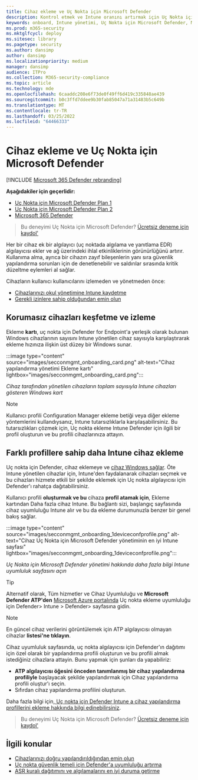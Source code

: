 ```yaml
---
title: Cihaz ekleme ve Uç Nokta için Microsoft Defender
description: Kontrol etmek ve Intune oranını artırmak için Uç Nokta için Microsoft Defender cihazlarla işe alımları takip edin.
keywords: onboard, Intune yönetimi, Uç Nokta için Microsoft Defender, Microsoft Defender, Windows Defender, yapılandırma yönetimi
ms.prod: m365-security
ms.mktglfcycl: deploy
ms.sitesec: library
ms.pagetype: security
ms.author: dansimp
author: dansimp
ms.localizationpriority: medium
manager: dansimp
audience: ITPro
ms.collection: M365-security-compliance
ms.topic: article
ms.technology: mde
ms.openlocfilehash: 6caaddc208e6f73de0f49ff6d419c335848ae439
ms.sourcegitcommit: b0c3ffd7ddee9b30fab85047a71a31483b5c649b
ms.translationtype: MT
ms.contentlocale: tr-TR
ms.lasthandoff: 03/25/2022
ms.locfileid: "64466333"
---
```

# <a name="get-devices-onboarded-to-microsoft-defender-for-endpoint"></a>Cihaz ekleme ve Uç Nokta için Microsoft Defender

[!INCLUDE [Microsoft 365 Defender rebranding](../../includes/microsoft-defender.md)]

**Aşağıdakiler için geçerlidir:**
- [Uç Nokta için Microsoft Defender Plan 1](https://go.microsoft.com/fwlink/p/?linkid=2154037)
- [Uç Nokta için Microsoft Defender Plan 2](https://go.microsoft.com/fwlink/p/?linkid=2154037)
- [Microsoft 365 Defender](https://go.microsoft.com/fwlink/?linkid=2118804)

> Bu deneyimi Uç Nokta için Microsoft Defender? [Ücretsiz deneme için kaydol'](https://signup.microsoft.com/create-account/signup?products=7f379fee-c4f9-4278-b0a1-e4c8c2fcdf7e&ru=https://aka.ms/MDEp2OpenTrial?ocid=docs-wdatp-onboardconfigure-abovefoldlink)

Her bir cihaz ek bir algılayıcı (uç noktada algılama ve yanıtlama EDR) algılayıcısı ekler ve ağ üzerindeki ihlal etkinliklerinin görünürlüğünü artırır. Kullanıma alma, ayrıca bir cihazın zayıf bileşenlerin yanı sıra güvenlik yapılandırma sorunları için de denetlenebilir ve saldırılar sırasında kritik düzeltme eylemleri al sağlar.

Cihazların kullanıcı kullanıcılarını izlemeden ve yönetmeden önce:

- [Cihazlarınızı okul yönetimine Intune kaydetme](configure-machines.md#enroll-devices-to-intune-management)
- [Gerekli izinlere sahip olduğundan emin olun](configure-machines.md#obtain-required-permissions)

## <a name="discover-and-track-unprotected-devices"></a>Korumasız cihazları keşfetme ve izleme

Ekleme **kartı**, uç nokta için Defender for Endpoint'a yerleşik olarak bulunan Windows cihazlarının sayısını Intune yönetilen cihaz sayısıyla karşılaştırarak ekleme hızınıza ilişkin üst düzey bir Windows sunar.

:::image type="content" source="images/secconmgmt_onboarding_card.png" alt-text="Cihaz yapılandırma yönetimi Ekleme kartı" lightbox="images/secconmgmt_onboarding_card.png":::

*Cihaz tarafından yönetilen cihazların toplam sayısıyla Intune cihazları gösteren Windows kart*

> [!NOTE]
> Kullanıcı profili Configuration Manager ekleme betiği veya diğer ekleme yöntemlerini kullandıysanız, Intune tutarsızlıklarla karşılaşabilirsiniz. Bu tutarsızlıkları çözmek için, Uç nokta ekleme Intune Defender için ilgili bir profil oluşturun ve bu profili cihazlarınıza attayın.

## <a name="onboard-more-devices-with-intune-profiles"></a>Farklı profillere sahip daha Intune cihaz ekleme

Uç nokta için Defender, cihaz eklemeye ve [cihaz Windows sağlar](onboard-configure.md). Öte Intune yönetilen cihazlar için, Intune'den faydalanarak cihazları seçmek ve bu cihazları hizmete etkili bir şekilde eklemek için Uç nokta algılayıcısı için Defender'ı rahatça dağıtabilirsiniz.

Kullanıcı profili **oluşturmak ve bu** cihaza **profil atamak için**, Ekleme kartından Daha fazla cihaz Intune. Bu bağlantı sizi, başlangıç sayfasında cihaz uyumluluğu Intune alır ve bu da ekleme durumunuzla benzer bir genel bakış sağlar.

:::image type="content" source="images/secconmgmt_onboarding_1deviceconfprofile.png" alt-text="Cihaz Uç Nokta için Microsoft Defender yönetiminin en iyi Intune sayfası" lightbox="images/secconmgmt_onboarding_1deviceconfprofile.png":::

*Uç Nokta için Microsoft Defender yönetimi hakkında daha fazla bilgi Intune uyumluluk sayfasını açın*

> [!TIP]
> Alternatif olarak, Tüm hizmetler ve Cihaz Uyumluluğu ve **Microsoft Defender ATP'den** [Microsoft Azure portalında](https://portal.azure.com/) Uç nokta ekleme uyumluluğu için Defender> Intune > Defender> sayfasına gidin.

> [!NOTE]
> En güncel cihaz verilerini görüntülemek için ATP algılayıcısı olmayan cihazlar **listesi'ne tıklayın**.

Cihaz uyumluluk sayfasında, uç nokta algılayıcısı için Defender'ın dağıtımı için özel olarak bir yapılandırma profili oluşturun ve bu profili almak istediğiniz cihazlara attayin. Bunu yapmak için şunları da yapabiliriz:

- **ATP algılayıcısı öğesini önceden tanımlanmış bir cihaz yapılandırma profiliyle** başlayacak şekilde yapılandırmak için Cihaz yapılandırma profili oluştur'ı seçin.
- Sıfırdan cihaz yapılandırma profilini oluşturun.

Daha fazla bilgi için[, Uç nokta için Defender Intune a cihaz yapılandırma profillerini ekleme hakkında bilgi edinebilirsiniz](/intune/advanced-threat-protection#onboard-devices-by-using-a-configuration-profile).

> Bu deneyimi Uç Nokta için Microsoft Defender? [Ücretsiz deneme için kaydol'](https://signup.microsoft.com/create-account/signup?products=7f379fee-c4f9-4278-b0a1-e4c8c2fcdf7e&ru=https://aka.ms/MDEp2OpenTrial?ocid=docs-wdatp-onboardconfigure-belowfoldlink)

## <a name="related-topics"></a>İlgili konular

- [Cihazlarınızı doğru yapılandırıldığından emin olun](configure-machines.md)
- [Uç nokta güvenlik temeli için Defender'a uyumluluğu artırma](configure-machines-security-baseline.md)
- [ASR kuralı dağıtımını ve algılamalarını en iyi duruma getirme](configure-machines-asr.md)
